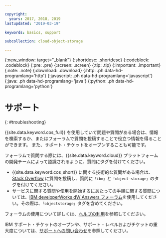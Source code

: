 ```yaml
---

copyright:
  years: 2017, 2018, 2019
lastupdated: "2019-03-19"

keywords: basics, support

subcollection: cloud-object-storage

---
```

{:new_window: target="_blank"}
{:shortdesc: .shortdesc}
{:codeblock: .codeblock}
{:pre: .pre}
{:screen: .screen}
{:tip: .tip}
{:important: .important}
{:note: .note}
{:download: .download} 
{:http: .ph data-hd-programlang='http'} 
{:javascript: .ph data-hd-programlang='javascript'} 
{:java: .ph data-hd-programlang='java'} 
{:python: .ph data-hd-programlang='python'}

# サポート
{: #troubleshooting}

{{site.data.keyword.cos_full}} を使用していて問題や質問がある場合は、情報を検索するか、またはフォーラムで質問を投稿することで役立つ情報を得ることができます。 また、サポート・チケットをオープンすることも可能です。

フォーラムで質問する際には、{{site.data.keyword.cloud}} プラットフォームの開発チームによって認識されるように、質問にタグを付けてください。

* {{site.data.keyword.cos_short}} に関する技術的な質問がある場合は、[Stack Overflow](https://stackoverflow.com/search?q=object-storage+ibm-bluemix) に質問を投稿し、質問に`「ibm」`と`「object-storage」`のタグを付けてください。
* サービスに関する質問や使用を開始するにあたっての手順に関する質問については、[IBM developerWorks dW Answers フォーラム](https://developer.ibm.com/answers/topics/objectstorage/)を使用してください。その際は、`「objectstorage」`タグを含めてください。

フォーラムの使用について詳しくは、[ヘルプの利用](/docs/get-support?topic=get-support-getting-customer-support)を参照してください。

IBM サポート・チケットのオープンや、サポート・レベルおよびチケットの重大度については、[サポートへの問い合わせ](/docs/get-support?topic=get-support-getting-customer-support)を参照してください。
